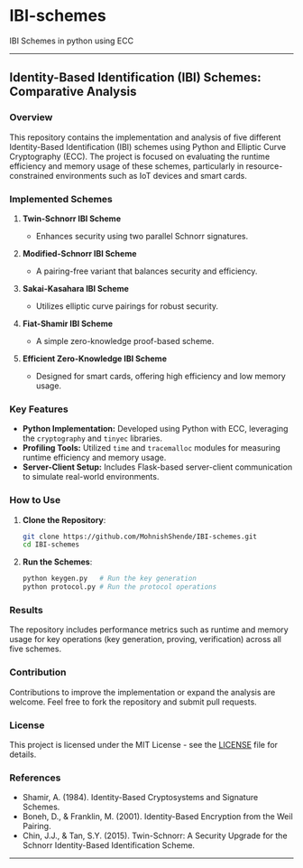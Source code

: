 # IBI-schemes
IBI Schemes in python using ECC



---

## Identity-Based Identification (IBI) Schemes: Comparative Analysis

### Overview

This repository contains the implementation and analysis of five different Identity-Based Identification (IBI) schemes using Python and Elliptic Curve Cryptography (ECC). The project is focused on evaluating the runtime efficiency and memory usage of these schemes, particularly in resource-constrained environments such as IoT devices and smart cards.

### Implemented Schemes

1. **Twin-Schnorr IBI Scheme**  
   - Enhances security using two parallel Schnorr signatures.

2. **Modified-Schnorr IBI Scheme**  
   - A pairing-free variant that balances security and efficiency.

3. **Sakai-Kasahara IBI Scheme**  
   - Utilizes elliptic curve pairings for robust security.

4. **Fiat-Shamir IBI Scheme**  
   - A simple zero-knowledge proof-based scheme.

5. **Efficient Zero-Knowledge IBI Scheme**  
   - Designed for smart cards, offering high efficiency and low memory usage.

### Key Features

- **Python Implementation:** Developed using Python with ECC, leveraging the `cryptography` and `tinyec` libraries.
- **Profiling Tools:** Utilized `time` and `tracemalloc` modules for measuring runtime efficiency and memory usage.
- **Server-Client Setup:** Includes Flask-based server-client communication to simulate real-world environments.

### How to Use

1. **Clone the Repository**:
   ```bash
   git clone https://github.com/MohnishShende/IBI-schemes.git
   cd IBI-schemes
   ```



2. **Run the Schemes**:
   ```bash
   python keygen.py   # Run the key generation
   python protocol.py # Run the protocol operations
   ```

### Results

The repository includes performance metrics such as runtime and memory usage for key operations (key generation, proving, verification) across all five schemes.

### Contribution

Contributions to improve the implementation or expand the analysis are welcome. Feel free to fork the repository and submit pull requests.

### License

This project is licensed under the MIT License - see the [LICENSE](LICENSE) file for details.

### References

- Shamir, A. (1984). Identity-Based Cryptosystems and Signature Schemes.
- Boneh, D., & Franklin, M. (2001). Identity-Based Encryption from the Weil Pairing.
- Chin, J.J., & Tan, S.Y. (2015). Twin-Schnorr: A Security Upgrade for the Schnorr Identity-Based Identification Scheme.

---
